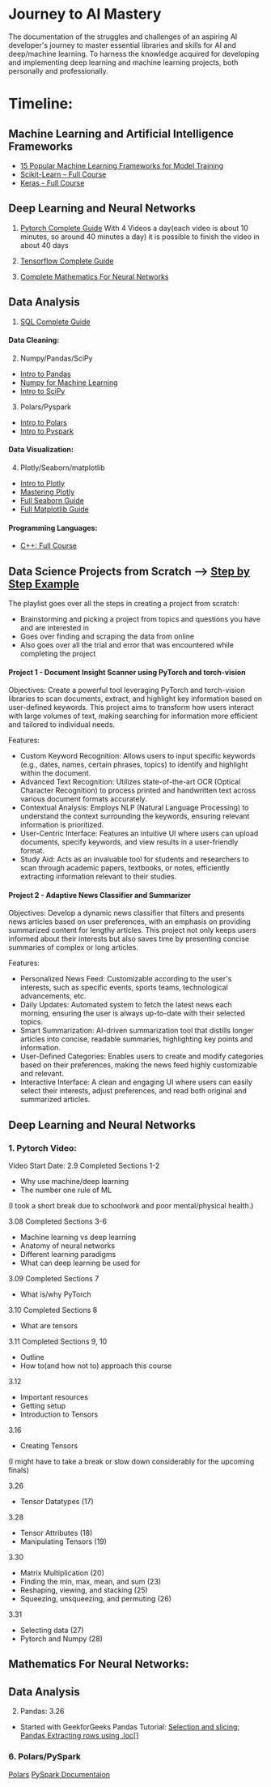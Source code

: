 # Journey to AI Mastery
The documentation of the struggles and challenges of an aspiring AI developer's journey to master essential libraries and skills for AI and deep/machine learning. To harness the knowledge acquired for developing and implementing deep learning and machine learning projects, both personally and professionally.  

# Timeline:

## Machine Learning and Artificial Intelligence Frameworks
- [15 Popular Machine Learning Frameworks for Model Training](https://www.projectpro.io/article/machine-learning-frameworks/509)
- [Scikit-Learn – Full Course](https://www.youtube.com/watch?v=hDKCxebp88A)
- [Keras - Full Course](https://www.youtube.com/watch?v=qFJeN9V1ZsI)

## Deep Learning and Neural Networks
1. [Pytorch Complete Guide](https://www.youtube.com/watch?v=Z_ikDlimN6A&t=2364s&pp=ygUHcHl0b3JjaA%3D%3D)
With 4 Videos a day(each video is about 10 minutes, so around 40 minutes a day) it is possible to finish the video in about 40 days

2. [Tensorflow Complete Guide](https://www.youtube.com/watch?v=tpCFfeUEGs8)

3. [Complete Mathematics For Neural Networks](https://www.youtube.com/watch?v=Ixl3nykKG9M&t=1s&pp=ygUhY29tcGxldGUgbWF0aCBmb3IgbmV1cmFsIG5ldHdvcmtz)

## Data Analysis
1. [SQL Complete Guide](https://www.youtube.com/watch?v=HXV3zeQKqGY)

#### Data Cleaning:
2. Numpy/Pandas/SciPy
- [Intro to Pandas](https://www.youtube.com/playlist?list=PLUaB-1hjhk8GZOuylZqLz-Qt9RIdZZMBE)
- [Numpy for Machine Learning](https://www.youtube.com/playlist?list=PLCC34OHNcOtpalASMlX2HHdsLNipyyhbK)
- [Intro to SciPy](https://www.youtube.com/playlist?list=PL1A5nGiCuuctkzARw3rfKIKUJEmby3X14)
3. Polars/Pyspark
- [Intro to Polars](https://www.youtube.com/playlist?list=PLo9Vi5B84_dfAuwJqNYG4XhZMrGTF3sBx)
- [Intro to Pyspark](https://www.youtube.com/watch?v=_C8kWso4ne4&pp=ygUZY29tcGxldGUgZ3VpZGUgdG8gcHlzcGFyaw%3D%3D)

#### Data Visualization:
4. Plotly/Seaborn/matplotlib
- [Intro to Plotly](https://www.youtube.com/playlist?list=PLBSCvBlTOLa8rf2kGkP_Bx5xXqT-er4Yq)
- [Mastering Plotly](https://www.youtube.com/watch?v=GGL6U0k8WYA&pp=ygUYY29tcGxldGUgZ3VpZGUgdG8gcGxvdGx5)
- [Full Seaborn Guide](https://www.youtube.com/playlist?list=PL4GjoPPG4VqOAwSNw2I-PXUcjw1frHmW2)
- [Full Matplotlib Guide](https://www.youtube.com/watch?v=OZOOLe2imFo&pp=ygUcY29tcGxldGUgZ3VpZGUgdG8gbWF0cGxvdGxpYg%3D%3D)

#### Programming Languages:
- [C++: Full Course](https://www.youtube.com/watch?v=vLnPwxZdW4Y)

## Data Science Projects from Scratch --> [Step by Step Example](https://www.youtube.com/playlist?list=PL2zq7klxX5ASFejJj80ob9ZAnBHdz5O1t)
The playlist goes over all the steps in creating a project from scratch:
- Brainstorming and picking a project from topics and questions you have and are interested in
- Goes over finding and scraping the data from online
- Also goes over all the trial and error that was encountered while completing the project

#### Project 1 - Document Insight Scanner using PyTorch and torch-vision
Objectives:
Create a powerful tool leveraging PyTorch and torch-vision libraries to scan documents, extract, and highlight key information based on user-defined keywords. This project aims to transform how users interact with large volumes of text, making searching for information more efficient and tailored to individual needs.

Features:
- Custom Keyword Recognition: Allows users to input specific keywords (e.g., dates, names, certain phrases, topics) to identify and highlight within the document.
- Advanced Text Recognition: Utilizes state-of-the-art OCR (Optical Character Recognition) to process printed and handwritten text across various document formats accurately.
- Contextual Analysis: Employs NLP (Natural Language Processing) to understand the context surrounding the keywords, ensuring relevant information is prioritized.
- User-Centric Interface: Features an intuitive UI where users can upload documents, specify keywords, and view results in a user-friendly format.
- Study Aid: Acts as an invaluable tool for students and researchers to scan through academic papers, textbooks, or notes, efficiently extracting information relevant to their studies.



#### Project 2 - Adaptive News Classifier and Summarizer
Objectives:
Develop a dynamic news classifier that filters and presents news articles based on user preferences, with an emphasis on providing summarized content for lengthy articles. This project not only keeps users informed about their interests but also saves time by presenting concise summaries of complex or long articles.

Features:
- Personalized News Feed: Customizable according to the user's interests, such as specific events, sports teams, technological advancements, etc.
- Daily Updates: Automated system to fetch the latest news each morning, ensuring the user is always up-to-date with their selected topics.
- Smart Summarization: AI-driven summarization tool that distills longer articles into concise, readable summaries, highlighting key points and information.
- User-Defined Categories: Enables users to create and modify categories based on their preferences, making the news feed highly customizable and relevant.
- Interactive Interface: A clean and engaging UI where users can easily select their interests, adjust preferences, and read both original and summarized articles.





## Deep Learning and Neural Networks
### 1. Pytorch Video:

Video Start Date: 2.9
Completed Sections 1-2
- Why use machine/deep learning
- The number one rule of ML

(I took a short break due to schoolwork and poor mental/physical health.)

3.08
Completed Sections 3-6
- Machine learning vs deep learning
- Anatomy of neural networks
- Different learning paradigms
- What can deep learning be used for

3.09
Completed Sections 7
- What is/why PyTorch

3.10
Completed Sections 8
- What are tensors

3.11
Completed Sections 9, 10
- Outline
- How to(and how not to) approach this course

3.12
- Important resources
- Getting setup
- Introduction to Tensors

3.16
- Creating Tensors


(I might have to take a break or slow down considerably for the upcoming finals)

3.26
- Tensor Datatypes (17)

3.28
- Tensor Attributes (18)
- Manipulating Tensors (19)
 
3.30
- Matrix Multiplication (20)
- Finding the min, max, mean, and sum (23)
- Reshaping, viewing, and stacking (25)
- Squeezing, unsqueezing, and permuting (26)

 3.31
- Selecting data (27)
- Pytorch and Numpy (28)


## Mathematics For Neural Networks:



## Data Analysis 
2. Pandas:
3.26
- Started with GeekforGeeks Pandas Tutorial: [Selection and slicing: Pandas Extracting rows using .loc[]](https://www.geeksforgeeks.org/python-pandas-extracting-rows-using-loc/?ref=next_article)


### 6. Polars/PySpark
[Polars](https://realpython.com/polars-python/)
[PySpark Documentaion](https://domino.ai/data-science-dictionary/pyspark)

















